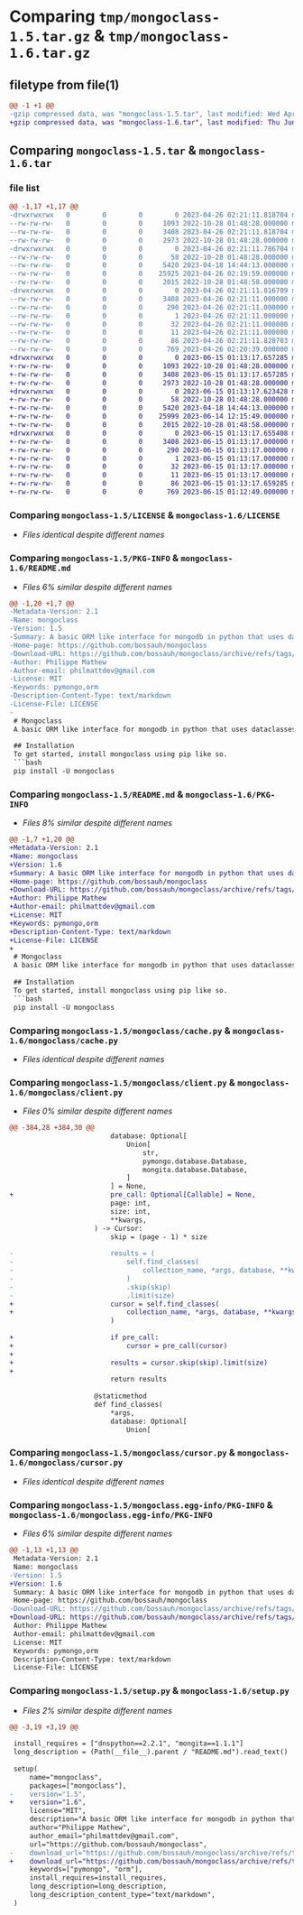 # Comparing `tmp/mongoclass-1.5.tar.gz` & `tmp/mongoclass-1.6.tar.gz`

## filetype from file(1)

```diff
@@ -1 +1 @@
-gzip compressed data, was "mongoclass-1.5.tar", last modified: Wed Apr 26 02:21:11 2023, max compression
+gzip compressed data, was "mongoclass-1.6.tar", last modified: Thu Jun 15 01:13:17 2023, max compression
```

## Comparing `mongoclass-1.5.tar` & `mongoclass-1.6.tar`

### file list

```diff
@@ -1,17 +1,17 @@
-drwxrwxrwx   0        0        0        0 2023-04-26 02:21:11.818704 mongoclass-1.5/
--rw-rw-rw-   0        0        0     1093 2022-10-28 01:48:28.000000 mongoclass-1.5/LICENSE
--rw-rw-rw-   0        0        0     3408 2023-04-26 02:21:11.818704 mongoclass-1.5/PKG-INFO
--rw-rw-rw-   0        0        0     2973 2022-10-28 01:48:28.000000 mongoclass-1.5/README.md
-drwxrwxrwx   0        0        0        0 2023-04-26 02:21:11.786704 mongoclass-1.5/mongoclass/
--rw-rw-rw-   0        0        0       58 2022-10-28 01:48:28.000000 mongoclass-1.5/mongoclass/__init__.py
--rw-rw-rw-   0        0        0     5420 2023-04-18 14:44:13.000000 mongoclass-1.5/mongoclass/cache.py
--rw-rw-rw-   0        0        0    25925 2023-04-26 02:19:59.000000 mongoclass-1.5/mongoclass/client.py
--rw-rw-rw-   0        0        0     2015 2022-10-28 01:48:58.000000 mongoclass-1.5/mongoclass/cursor.py
-drwxrwxrwx   0        0        0        0 2023-04-26 02:21:11.816709 mongoclass-1.5/mongoclass.egg-info/
--rw-rw-rw-   0        0        0     3408 2023-04-26 02:21:11.000000 mongoclass-1.5/mongoclass.egg-info/PKG-INFO
--rw-rw-rw-   0        0        0      290 2023-04-26 02:21:11.000000 mongoclass-1.5/mongoclass.egg-info/SOURCES.txt
--rw-rw-rw-   0        0        0        1 2023-04-26 02:21:11.000000 mongoclass-1.5/mongoclass.egg-info/dependency_links.txt
--rw-rw-rw-   0        0        0       32 2023-04-26 02:21:11.000000 mongoclass-1.5/mongoclass.egg-info/requires.txt
--rw-rw-rw-   0        0        0       11 2023-04-26 02:21:11.000000 mongoclass-1.5/mongoclass.egg-info/top_level.txt
--rw-rw-rw-   0        0        0       86 2023-04-26 02:21:11.820703 mongoclass-1.5/setup.cfg
--rw-rw-rw-   0        0        0      769 2023-04-26 02:20:39.000000 mongoclass-1.5/setup.py
+drwxrwxrwx   0        0        0        0 2023-06-15 01:13:17.657285 mongoclass-1.6/
+-rw-rw-rw-   0        0        0     1093 2022-10-28 01:48:28.000000 mongoclass-1.6/LICENSE
+-rw-rw-rw-   0        0        0     3408 2023-06-15 01:13:17.657285 mongoclass-1.6/PKG-INFO
+-rw-rw-rw-   0        0        0     2973 2022-10-28 01:48:28.000000 mongoclass-1.6/README.md
+drwxrwxrwx   0        0        0        0 2023-06-15 01:13:17.623428 mongoclass-1.6/mongoclass/
+-rw-rw-rw-   0        0        0       58 2022-10-28 01:48:28.000000 mongoclass-1.6/mongoclass/__init__.py
+-rw-rw-rw-   0        0        0     5420 2023-04-18 14:44:13.000000 mongoclass-1.6/mongoclass/cache.py
+-rw-rw-rw-   0        0        0    25999 2023-06-14 12:15:49.000000 mongoclass-1.6/mongoclass/client.py
+-rw-rw-rw-   0        0        0     2015 2022-10-28 01:48:58.000000 mongoclass-1.6/mongoclass/cursor.py
+drwxrwxrwx   0        0        0        0 2023-06-15 01:13:17.655408 mongoclass-1.6/mongoclass.egg-info/
+-rw-rw-rw-   0        0        0     3408 2023-06-15 01:13:17.000000 mongoclass-1.6/mongoclass.egg-info/PKG-INFO
+-rw-rw-rw-   0        0        0      290 2023-06-15 01:13:17.000000 mongoclass-1.6/mongoclass.egg-info/SOURCES.txt
+-rw-rw-rw-   0        0        0        1 2023-06-15 01:13:17.000000 mongoclass-1.6/mongoclass.egg-info/dependency_links.txt
+-rw-rw-rw-   0        0        0       32 2023-06-15 01:13:17.000000 mongoclass-1.6/mongoclass.egg-info/requires.txt
+-rw-rw-rw-   0        0        0       11 2023-06-15 01:13:17.000000 mongoclass-1.6/mongoclass.egg-info/top_level.txt
+-rw-rw-rw-   0        0        0       86 2023-06-15 01:13:17.659285 mongoclass-1.6/setup.cfg
+-rw-rw-rw-   0        0        0      769 2023-06-15 01:12:49.000000 mongoclass-1.6/setup.py
```

### Comparing `mongoclass-1.5/LICENSE` & `mongoclass-1.6/LICENSE`

 * *Files identical despite different names*

### Comparing `mongoclass-1.5/PKG-INFO` & `mongoclass-1.6/README.md`

 * *Files 6% similar despite different names*

```diff
@@ -1,20 +1,7 @@
-Metadata-Version: 2.1
-Name: mongoclass
-Version: 1.5
-Summary: A basic ORM like interface for mongodb in python that uses dataclasses.
-Home-page: https://github.com/bossauh/mongoclass
-Download-URL: https://github.com/bossauh/mongoclass/archive/refs/tags/v_15.tar.gz
-Author: Philippe Mathew
-Author-email: philmattdev@gmail.com
-License: MIT
-Keywords: pymongo,orm
-Description-Content-Type: text/markdown
-License-File: LICENSE
-
 # Mongoclass
 A basic ORM like interface for mongodb in python that uses dataclasses.
 
 ## Installation
 To get started, install mongoclass using pip like so.
 ```bash
 pip install -U mongoclass
```

### Comparing `mongoclass-1.5/README.md` & `mongoclass-1.6/PKG-INFO`

 * *Files 8% similar despite different names*

```diff
@@ -1,7 +1,20 @@
+Metadata-Version: 2.1
+Name: mongoclass
+Version: 1.6
+Summary: A basic ORM like interface for mongodb in python that uses dataclasses.
+Home-page: https://github.com/bossauh/mongoclass
+Download-URL: https://github.com/bossauh/mongoclass/archive/refs/tags/v_16.tar.gz
+Author: Philippe Mathew
+Author-email: philmattdev@gmail.com
+License: MIT
+Keywords: pymongo,orm
+Description-Content-Type: text/markdown
+License-File: LICENSE
+
 # Mongoclass
 A basic ORM like interface for mongodb in python that uses dataclasses.
 
 ## Installation
 To get started, install mongoclass using pip like so.
 ```bash
 pip install -U mongoclass
```

### Comparing `mongoclass-1.5/mongoclass/cache.py` & `mongoclass-1.6/mongoclass/cache.py`

 * *Files identical despite different names*

### Comparing `mongoclass-1.5/mongoclass/client.py` & `mongoclass-1.6/mongoclass/client.py`

 * *Files 0% similar despite different names*

```diff
@@ -384,28 +384,30 @@
                         database: Optional[
                             Union[
                                 str,
                                 pymongo.database.Database,
                                 mongita.database.Database,
                             ]
                         ] = None,
+                        pre_call: Optional[Callable] = None,
                         page: int,
                         size: int,
                         **kwargs,
                     ) -> Cursor:
                         skip = (page - 1) * size
 
-                        results = (
-                            self.find_classes(
-                                collection_name, *args, database, **kwargs
-                            )
-                            .skip(skip)
-                            .limit(size)
+                        cursor = self.find_classes(
+                            collection_name, *args, database, **kwargs
                         )
 
+                        if pre_call:
+                            cursor = pre_call(cursor)
+
+                        results = cursor.skip(skip).limit(size)
+
                         return results
 
                     @staticmethod
                     def find_classes(
                         *args,
                         database: Optional[
                             Union[
```

### Comparing `mongoclass-1.5/mongoclass/cursor.py` & `mongoclass-1.6/mongoclass/cursor.py`

 * *Files identical despite different names*

### Comparing `mongoclass-1.5/mongoclass.egg-info/PKG-INFO` & `mongoclass-1.6/mongoclass.egg-info/PKG-INFO`

 * *Files 6% similar despite different names*

```diff
@@ -1,13 +1,13 @@
 Metadata-Version: 2.1
 Name: mongoclass
-Version: 1.5
+Version: 1.6
 Summary: A basic ORM like interface for mongodb in python that uses dataclasses.
 Home-page: https://github.com/bossauh/mongoclass
-Download-URL: https://github.com/bossauh/mongoclass/archive/refs/tags/v_15.tar.gz
+Download-URL: https://github.com/bossauh/mongoclass/archive/refs/tags/v_16.tar.gz
 Author: Philippe Mathew
 Author-email: philmattdev@gmail.com
 License: MIT
 Keywords: pymongo,orm
 Description-Content-Type: text/markdown
 License-File: LICENSE
```

### Comparing `mongoclass-1.5/setup.py` & `mongoclass-1.6/setup.py`

 * *Files 2% similar despite different names*

```diff
@@ -3,19 +3,19 @@
 
 install_requires = ["dnspython==2.2.1", "mongita==1.1.1"]
 long_description = (Path(__file__).parent / "README.md").read_text()
 
 setup(
     name="mongoclass",
     packages=["mongoclass"],
-    version="1.5",
+    version="1.6",
     license="MIT",
     description="A basic ORM like interface for mongodb in python that uses dataclasses.",
     author="Philippe Mathew",
     author_email="philmattdev@gmail.com",
     url="https://github.com/bossauh/mongoclass",
-    download_url="https://github.com/bossauh/mongoclass/archive/refs/tags/v_15.tar.gz",
+    download_url="https://github.com/bossauh/mongoclass/archive/refs/tags/v_16.tar.gz",
     keywords=["pymongo", "orm"],
     install_requires=install_requires,
     long_description=long_description,
     long_description_content_type="text/markdown",
 )
```

